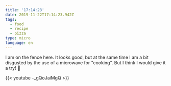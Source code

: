 ```yaml
---
title: '17:14:23'
date: 2019-11-22T17:14:23.942Z
tags:
  - food
  - recipe
  - pizza
type: micro
language: en
---
```

I am on the fence here. It looks good, but at the same time I am a bit disgusted by the use of a microwave for "cooking". But I think I would give it a try! 🤔

{{< youtube -_gQoJaiMgQ >}}
